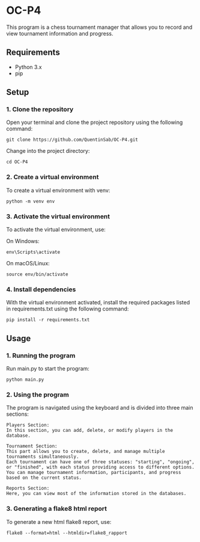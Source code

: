 # OC-P4

This program is a chess tournament manager that allows you to record and view tournament information and progress.

## Requirements

- Python 3.x
- pip

## Setup

### 1. Clone the repository

Open your terminal and clone the project repository using the following command:

    git clone https://github.com/QuentinSab/OC-P4.git

Change into the project directory:

    cd OC-P4

### 2. Create a virtual environment

To create a virtual environment with venv:

    python -m venv env

### 3. Activate the virtual environment

To activate the virtual environment, use:

On Windows:

    env\Scripts\activate

On macOS/Linux:

    source env/bin/activate

### 4. Install dependencies

With the virtual environment activated, install the required packages listed in requirements.txt using the following command:

    pip install -r requirements.txt

## Usage

### 1. Running the program

Run main.py to start the program:

    python main.py

### 2. Using the program

The program is navigated using the keyboard and is divided into three main sections:

    Players Section:
    In this section, you can add, delete, or modify players in the database.

    Tournament Section:
    This part allows you to create, delete, and manage multiple tournaments simultaneously.
    Each tournament can have one of three statuses: "starting", "ongoing", or "finished", with each status providing access to different options.
    You can manage tournament information, participants, and progress based on the current status.

    Reports Section:
    Here, you can view most of the information stored in the databases.

### 3. Generating a flake8 html report

To generate a new html flake8 report, use:

    flake8 --format=html --htmldir=flake8_rapport